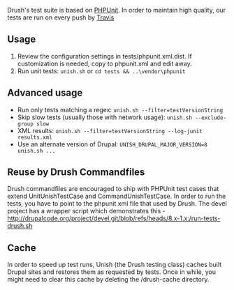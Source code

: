 Drush's test suite is based on [PHPUnit](http://www.phpunit.de). In order to maintain
high quality, our tests are run on every push by [Travis](https://travis-ci.org/drush-ops/drush)

Usage
--------
1. Review the configuration settings in tests/phpunit.xml.dist. If customization is needed, copy to phpunit.xml and edit away.
1. Run unit tests: `unish.sh` or `cd tests && ..\vendor\phpunit`

Advanced usage
---------
- Run only tests matching a regex: `unish.sh --filter=testVersionString`
- Skip slow tests (usually those with network usage): `unish.sh --exclude-group slow`
- XML results: `unish.sh --filter=testVersionString --log-junit results.xml`
- Use an alternate version of Drupal: `UNISH_DRUPAL_MAJOR_VERSION=8 unish.sh ...`

Reuse by Drush Commandfiles
-----------
Drush commandfiles are encouraged to ship with PHPUnit test cases that
extend UnitUnishTestCase and CommandUnishTestCase. In order to run
the tests, you have to point to the phpunit.xml file that used by Drush.
The devel project has a wrapper script which demonstrates this -
http://drupalcode.org/project/devel.git/blob/refs/heads/8.x-1.x:/run-tests-drush.sh

Cache
-----------
In order to speed up test runs, Unish (the Drush testing class) caches built Drupal sites
and restores them as requested by tests. Once in while, you might need to clear this cache
by deleting the <tmp>/drush-cache directory.
